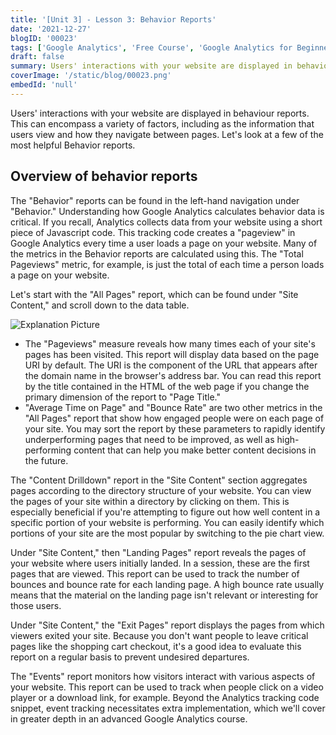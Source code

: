 ```yaml
---
title: '[Unit 3] - Lesson 3: Behavior Reports'
date: '2021-12-27'
blogID: '00023'
tags: ['Google Analytics', 'Free Course', 'Google Analytics for Beginners']
draft: false
summary: Users' interactions with your website are displayed in behaviour reports. This can encompass a variety of factors, including as the information that users view and how they navigate between pages. Let's look at a few of the most helpful Behavior reports.
coverImage: '/static/blog/00023.png'
embedId: 'null'
---
```


Users' interactions with your website are displayed in behaviour reports. This can encompass a variety of factors, including as the information that users view and how they navigate between pages. Let's look at a few of the most helpful Behavior reports.

## Overview of behavior reports

The "Behavior" reports can be found in the left-hand navigation under "Behavior." Understanding how Google Analytics calculates behavior data is critical. If you recall, Analytics collects data from your website using a short piece of Javascript code. This tracking code creates a "pageview" in Google Analytics every time a user loads a page on your website. Many of the metrics in the Behavior reports are calculated using this. The "Total Pageviews" metric, for example, is just the total of each time a person loads a page on your website.

Let's start with the "All Pages" report, which can be found under "Site Content," and scroll down to the data table.

![Explanation Picture](/static/blog/00023_1.png)

- The "Pageviews" measure reveals how many times each of your site's pages has been visited. This report will display data based on the page URI by default. The URI is the component of the URL that appears after the domain name in the browser's address bar. You can read this report by the title contained in the HTML of the web page if you change the primary dimension of the report to "Page Title."
- "Average Time on Page" and "Bounce Rate" are two other metrics in the "All Pages" report that show how engaged people were on each page of your site. You may sort the report by these parameters to rapidly identify underperforming pages that need to be improved, as well as high-performing content that can help you make better content decisions in the future.

The "Content Drilldown" report in the "Site Content" section aggregates pages according to the directory structure of your website. You can view the pages of your site within a directory by clicking on them. This is especially beneficial if you're attempting to figure out how well content in a specific portion of your website is performing. You can easily identify which portions of your site are the most popular by switching to the pie chart view.

Under "Site Content," then "Landing Pages" report reveals the pages of your website where users initially landed. In a session, these are the first pages that are viewed. This report can be used to track the number of bounces and bounce rate for each landing page. A high bounce rate usually means that the material on the landing page isn't relevant or interesting for those users.

Under "Site Content," the "Exit Pages" report displays the pages from which viewers exited your site. Because you don't want people to leave critical pages like the shopping cart checkout, it's a good idea to evaluate this report on a regular basis to prevent undesired departures.

The "Events" report monitors how visitors interact with various aspects of your website. This report can be used to track when people click on a video player or a download link, for example. Beyond the Analytics tracking code snippet, event tracking necessitates extra implementation, which we'll cover in greater depth in an advanced Google Analytics course.
